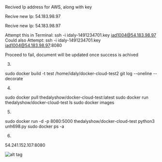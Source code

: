 
Recived Ip address for AWS, along with key 

Recive new Ip: 54.183.98.97

Recive new Ip: 54.183.98.97

Attempt this in Terminal: ssh -i idaly-1491234701.key iad1004@54.183.98.97
Could also Attempt:	  ssh -i idaly-1491234701.key iad1004@54.183.98.97:8080

Proceed to fail, document will be updated once success is achived 

3)
sudo docker build -t test /home/idaly/docker-cloud-test2
git log --oneline --decorate

4)
sudo docker pull thedalyshow/docker-cloud-test:latest
sudo docker run thedalyshow/docker-cloud-test ls
sudo docker images

5)

sudo docker run -d -p 8080:5000 thedalyshow/docker-cloud-test python3 unh698.py
sudo docker ps -a

6) 

54.241.152.107:8080

![alt tag](https://i.ytimg.com/vi/tntOCGkgt98/maxresdefault.jpg)
